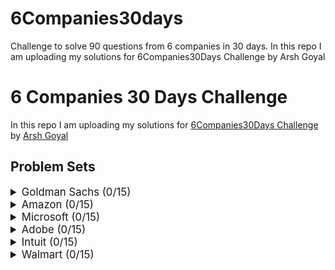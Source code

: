 # 6Companies30days
Challenge to solve 90 questions from 6 companies in 30 days.
In this repo I am uploading my solutions for 6Companies30Days Challenge by Arsh Goyal

# 6 Companies 30 Days Challenge

In this repo I am uploading my solutions for [6Companies30Days Challenge](https://www.youtube.com/watch?v=8ESo_bXhRC4) by [Arsh Goyal](https://www.linkedin.com/in/arshgoyal/)

## Problem Sets

<details>
<summary style="font-size: 1.2em">Goldman Sachs (0/15)</summary>
</details>

<details>
<summary style="font-size: 1.2em">Amazon (0/15)</summary>
</details>

<details>
<summary style="font-size: 1.2em">Microsoft (0/15)</summary>

</details>

<details>
<summary style="font-size: 1.2em">Adobe (0/15)</summary> 
</details>

<details>
<summary style="font-size: 1.2em">Intuit (0/15)</summary>
</details>


<details>
<summary style="font-size: 1.2em">Walmart (0/15)</summary>
</details>

